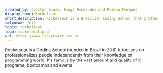 ```yaml
---
created_by: Cleiton Souza, Diego Fernandes and Robson Marques
display_name: Rocketseat
short_description: Rocketseat is a Brazilian Coding School that professionalizes people in programming.
released: 2017
topic: rocketseat
logo: rocketseat.png
url: https://www.rocketseat.com.br
---
```

Rocketseat is a Coding School founded in Brazil in 2017. It focuses on professionalizes people independently from their knowledge on programming world. It's famous by the vast amount and quality of it programs, bootcamps and events.

